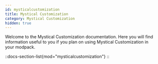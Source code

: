 ```yaml
---
id: mysticalcustomization
title: Mystical Customization
category: Mystical Customization
hidden: true
---
```


Welcome to the Mystical Customization documentation. Here you will find information useful to you if you plan on using Mystical Customization in your modpack.

::docs-section-list{mod="mysticalcustomization"}
::
